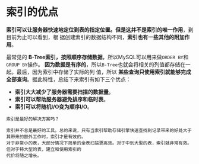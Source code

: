 索引的优点
================================================================================
**索引可以让服务器快速地定位到表的指定位置。但是这并不是索引的唯一作用**，到目前为止可以看到，根
据创建索引的数据结构不同，**索引也有一些其他的附加作用**。

最常见的 **B-Tree索引，按照顺序存储数据**，所以MySQL可以用来做`ORDER BY`和`GROUP BY`操作。
**因为数据是有序的**，所以`B-Tree`也就会将相关的列值都存储在一起。最后，因为索引中存储了实际的列
值，所以 **某些查询只使用索引就能够完成全部查询**。据此特性，总结下来索引有如下三个优点：
+ **索引大大减少了服务器需要扫描的数据量**。
+ **索引可以帮助服务器避免排序和临时表**。
+ **索引可以将随机I/O变为顺序I/O**。

```
索引是最好的解决方案吗？

索引并不总是最好的工具。总的来说，只有当索引帮助存储引擎快速查找到记录带来的好处大于其带来的额外工作时，索引才是有效的。
对于非常小的表，大部分情况下简单的全表扫描更高效。对于中到大型的表，索引就非常有效。但对于特大型的表，建立和使用索引的
代价将随之增长。
```
